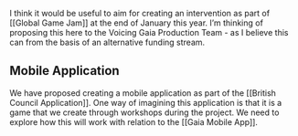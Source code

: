 I think it would be useful to aim for creating an intervention as part of [[Global Game Jam]] at the end of January this year. I’m thinking of proposing this here to the Voicing Gaia Production Team - as I believe this can from the basis of an alternative funding stream.

## Mobile Application
We have proposed creating a mobile application as part of the [[British Council Application]]. One way of imagining this application is that it is a game that we create through workshops during the project. We need to explore how this will work with relation to the [[Gaia Mobile App]].
